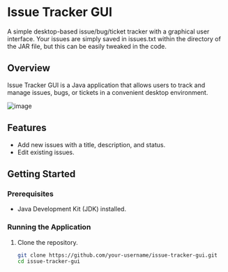 # Issue Tracker GUI

A simple desktop-based issue/bug/ticket tracker with a graphical user interface.
Your issues are simply saved in issues.txt within the directory of the JAR file, but this can be easily tweaked in the code.

## Overview

Issue Tracker GUI is a Java application that allows users to track and manage issues, bugs, or tickets in a convenient desktop environment.

![image](https://github.com/williamdjestes/IssueTracker/assets/106040564/d4a828b8-34e1-4b18-90b0-0d870ce00929)


## Features

- Add new issues with a title, description, and status.
- Edit existing issues.

## Getting Started

### Prerequisites

- Java Development Kit (JDK) installed.

### Running the Application

1. Clone the repository.
   ```bash
   git clone https://github.com/your-username/issue-tracker-gui.git
   cd issue-tracker-gui

